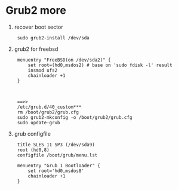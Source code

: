 Grub2 more
===================

1. recover boot sector

        sudo grub2-install /dev/sda

2. grub2 for freebsd

        menuentry "FreeBSD(on /dev/sda2)" {
            set root=(hd0,msdos2) # base on 'sudo fdisk -l' result 
            insmod ufs2
            chainloader +1
        }

        

        ==>>
        /etc/grub.d/40_custom***
        rm /boot/grub2/grub.cfg
        sudo grub2-mkconfig -o /boot/grub2/grub.cfg
        sudo update-grub

3. grub configfile

        title SLES 11 SP3 (/dev/sda9)
	    root (hd0,8)
	    configfile /boot/grub/menu.lst

        menuentry "Grub 1 Bootloader" {
            set root='hd0,msdos8'
            chainloader +1
        }
